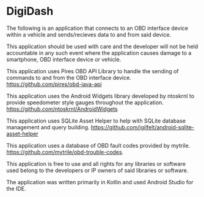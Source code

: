 # DigiDash
The following is an application that connects to an OBD interface device within a vehicle and sends/recieves data to and from said device.

This application should be used with care and the developer will not be held accountable in any such event where the application causes damage to a smartphone, OBD interface device or vehicle.

This application uses Pires OBD API Library to handle the sending of commands to and from the OBD interface device. https://github.com/pires/obd-java-api

This application uses the Android Widgets library developed by ntoskrnl to provide speedometer style gauges throughout the application.  https://github.com/ntoskrnl/AndroidWidgets

This application uses SQLite Asset Helper to help with SQLite database management and query building. https://github.com/jgilfelt/android-sqlite-asset-helper

This application uses a database of OBD fault codes provided by mytrile. https://github.com/mytrile/obd-trouble-codes.

This application is free to use and all rights for any libraries or software used belong to the developers or IP owners of said libraries or software.

The application was written primarily in Kotlin and used Android Studio for the IDE.
